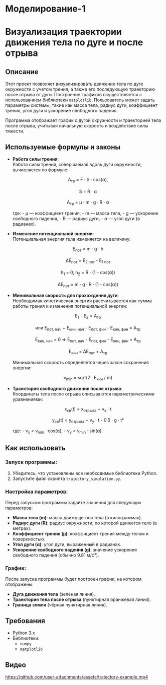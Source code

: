 # Моделирование-1
# Визуализация траектории движения тела по дуге и после отрыва

## Описание

Этот проект позволяет визуализировать движение тела по дуге окружности с учетом трения, а также его последующую траекторию после отрыва от дуги. Построение графиков осуществляется с использованием библиотеки `matplotlib`. Пользователь может задать параметры системы, такие как масса тела, радиус дуги, коэффициент трения, угол дуги и ускорение свободного падения.

Программа отображает график с дугой окружности и траекторией тела после отрыва, учитывая начальную скорость и воздействие силы тяжести.

## Используемые формулы и законы

- **Работа силы трения**:  
  Работа силы трения, совершаемая вдоль дуги окружности, вычисляется по формуле:  
  <p align="center">
    A<sub>тр</sub> = F · S · cos(α), <br><br>
    S = R · α <br><br>
    A<sub>тр</sub> = μ · m · g · R · α
  </p>  
  где:
  - μ — коэффициент трения,
  - m — масса тела,
  - g — ускорение свободного падения,
  - R — радиус дуги,
  - α — угол дуги (в радианах).

- **Изменение потенциальной энергии**:  
  Потенциальная энергия тела изменяется на величину:
  <div align="center">
    Е<sub>пот</sub> = m · g · h <br><br>
    ΔЕ<sub>пот</sub> = Е<sub>2 пот</sub> - Е<sub>1 пот</sub> <br><br>
    h<sub>1</sub> = 0,
    h<sub>2</sub> = R · (1 - cos(α)) <br><br> 
    ΔЕ<sub>пот</sub> = m · g · R · (1 - cos(α))
  </div>

- **Минимальная скорость для прохождения дуги**:  
  Необходимая кинетическая энергия рассчитывается как сумма работы трения и изменения потенциальной энергии:  
  <p align="center">
    E<sub>1</sub> - E<sub>2</sub> = A<sub>тр</sub> <br><br>
    или E<sub>пот, нач</sub> + E<sub>кин, нач</sub> - E<sub>пот, фин</sub> - E<sub>кин, фин</sub> = A<sub>тр</sub> <br><br>
    E<sub>кин, нач</sub> = 0 => E<sub>пот, нач</sub> - E<sub>пот, фин</sub> - E<sub>кин, фин</sub> = A<sub>тр</sub> <br><br>
    E<sub>кин</sub> = ΔЕ<sub>пот</sub> + A<sub>тр</sub>
  </p>  
  Минимальная скорость определяется через закон сохранения энергии:  
  <p align="center">
    v<sub>min</sub> = sqrt(2 · Е<sub>кин</sub> / m)
  </p>  

- **Траектория свободного движения после отрыва**:  
  Координаты тела после отрыва описываются параметрическими уравнениями:  
  <p align="center">
    x<sub>св</sub>(t) = x<sub>отрыва</sub> + v<sub>x</sub> · t
  </p>  
  <p align="center">
    y<sub>св</sub>(t) = y<sub>отрыва</sub> + v<sub>y</sub> · t - 0.5 · g · t²
  </p>  
  где:
  - v<sub>x</sub> = v<sub>min</sub> · cos(α),
  - v<sub>y</sub> = v<sub>min</sub> · sin(α).

## Как использовать

### Запуск программы:

1. Убедитесь, что установлены все необходимые библиотеки Python.
2. Запустите файл скрипта `trajectory_simulation.py`.

### Настройка параметров:

Перед запуском программы задайте значения для следующих параметров:
- **Масса тела (m)**: масса движущегося тела (в килограммах).
- **Радиус дуги (R)**: радиус окружности, по которой движется тело (в метрах).
- **Коэффициент трения (μ)**: коэффициент трения между телом и поверхностью.
- **Угол дуги (α)**: угол дуги, выраженный в радианах.
- **Ускорение свободного падения (g)**: значение ускорения свободного падения (обычно 9.81 м/с²).

### График:

После запуска программы будет построен график, на котором отображены:
- **Дуга движения тела** (зелёная линия).
- **Траектория тела после отрыва** (пунктирная оранжевая линия).
- **Граница земли** (чёрная пунктирная линия).

## Требования

- Python 3.x
- Библиотеки:
  - `numpy`
  - `matplotlib`

## Видео
https://github.com/user-attachments/assets/trajectory-example.mp4
